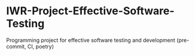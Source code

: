 # IWR-Project-Effective-Software-Testing
Programming project for effective software testing and development (pre-commit, CI, poetry)
